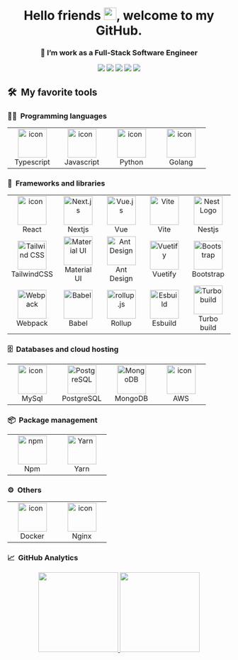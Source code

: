 <h1 align="center">
  Hello friends <img src="https://media.giphy.com/media/hvRJCLFzcasrR4ia7z/giphy.gif" width="28">, welcome to my GitHub.
</h1>
<h3 align="center">
  🔭 I’m work as a Full-Stack Software Engineer
</h3>

<div align="center">
  <a href="https://github.com/lyminhnghia"><img src="https://img.shields.io/badge/-lyminhnghia-12100E?style=flat&logo=Github&logoColor=white"/></a>
  <a href="https://www.linkedin.com/in/ly-minh-nghia/"><img src="https://img.shields.io/badge/-lyminhnghia-%23E4405F?style=flat&logo=Instagram&logoColor=white"/></a>
  <a href="https://www.linkedin.com/in/ly-minh-nghia/"><img src="https://img.shields.io/badge/-lyminhnghia-0077B5?style=flat&logo=Linkedin&logoColor=white"/></a>
  <a href="mailto:lmn2461999@gmail.com"><img src="https://img.shields.io/badge/-lmn2461999@gmail.com-D14836?style=flat&logo=Gmail&logoColor=white"/></a>
  <img src="https://komarev.com/ghpvc/?username=lyminhnghia&color=blueviolet&style=flat">
</div>

## 🛠️ &nbsp;My favorite tools

### 👨‍💻 &nbsp;Programming languages

<table>
  <tr>
    <td align="center" width="96">
      <img src="https://techstack-generator.vercel.app/ts-icon.svg" alt="icon" width="65" height="65" />
      <br>Typescript
    </td>
    <td align="center" width="96">
      <img src="https://techstack-generator.vercel.app/js-icon.svg" alt="icon" width="65" height="65" />
      <br>Javascript
    </td>
    <td align="center" width="96">
      <a href="#macropower-tech">
        <img src="https://techstack-generator.vercel.app/python-icon.svg" alt="icon" width="65" height="65" />
      </a>
      <br>Python
    </td>
    <td align="center" width="96">
      <a href="#macropower-tech">
        <img src="https://go.dev/images/go-logo-white.svg" alt="icon" width="65" height="65" />
      </a>
      <br>Golang
    </td>
  </tr>
</table>

### 🧰 &nbsp;Frameworks and libraries

<table>
  <tr>
    <td align="center" width="96">
      <img src="https://techstack-generator.vercel.app/react-icon.svg" alt="icon" width="65" height="65" />
      <br>React
    </td>
    <td align="center" width="96">
      <img src="https://github.com/get-icon/geticon/raw/master/icons/nextjs-icon.svg" alt="Next.js" width="65" height="65">
      <br>Nextjs
    </td>
      <td align="center" width="96">
      <img src="https://github.com/get-icon/geticon/raw/master/icons/vue.svg" alt="Vue.js" width="65" height="65">
      <br>Vue
    </td>
    <td align="center" width="96">
      <img src="https://github.com/get-icon/geticon/raw/master/icons/vite.svg" alt="Vite" width="65" height="65">
      <br>Vite
    </td>
    <td align="center" width="96">
      <img src="https://nestjs.com/img/logo-small.svg" width="65" height="65"alt="Nest Logo" />
      <br>Nestjs
    </td>
  </tr>
  <tr>
    <td align="center" width="96">
      <img src="https://github.com/get-icon/geticon/raw/master/icons/tailwindcss-icon.svg" alt="Tailwind CSS" width="65" height="65"/>
      <br>TailwindCSS
    </td>
    <td align="center" width="96">
      <img src="https://github.com/get-icon/geticon/raw/master/icons/material-ui.svg" alt="Material UI" width="65" height="65">
      <br>Material UI
    </td>
    <td align="center" width="96">
      <img src="https://github.com/get-icon/geticon/raw/master/icons/ant-design.svg" alt="Ant Design" width="65" height="65">
      <br>Ant Design
    </td>
    <td align="center" width="96">
      <img src="https://cdn.vuetifyjs.com/docs/images/logos/vuetify-logo-light.svg" alt="Vuetify" width="65" height="65">
      <br>Vuetify
    </td>
    <td align="center" width="96">
      <img src="https://github.com/get-icon/geticon/raw/master/icons/bootstrap.svg" alt="Bootstrap" width="65" height="65">
      <br>Bootstrap
    </td>
  </tr>
   <tr>
    <td align="center" width="96">
      <img src="https://github.com/get-icon/geticon/raw/master/icons/webpack.svg" alt="Webpack" width="65" height="65">
      <br>Webpack
    </td>
    <td align="center" width="96">
      <img src="https://github.com/get-icon/geticon/raw/master/icons/babel.svg" alt="Babel" width="65" height="65">
      <br>Babel
    </td>
    <td align="center" width="96">
      <img src="https://github.com/get-icon/geticon/raw/master/icons/rollup.svg" alt="rollup.js" width="65" height="65">
      <br>Rollup
    </td>
    <td align="center" width="96">
      <img src="https://esbuild.github.io/favicon.svg" alt="Esbuild" width="65" height="65">
      <br>Esbuild
    </td>
    <td align="center" width="96">
      <img src="https://turbo.build/images/docs/repo/repo-hero-logo-dark.svg" alt="Turbo build" width="65" height="65">
      <br>Turbo build
    </td>
  </tr>
</table>

### 🗄️ &nbsp;Databases and cloud hosting

<table>
  <tr>
    <td align="center" width="96">
      <img src="https://techstack-generator.vercel.app/mysql-icon.svg" alt="icon" width="65" height="65" />
      <br>MySql
    </td>
    <td align="center" width="96">
        <img src="https://skillicons.dev/icons?i=postgres" width="65" height="65" alt="PostgreSQL" />
      <br>PostgreSQL
    </td>
    <td align="center" width="96">
      <img src="https://github.com/get-icon/geticon/raw/master/icons/mongodb-icon.svg" alt="MongoDB" width="65" height="65">
      <br>MongoDB
    </td>
    <td align="center" width="96">
      <img src="https://techstack-generator.vercel.app/aws-icon.svg" alt="icon" width="65" height="65" />
      <br>AWS
    </td>
  </tr>
</table>

### 📦 &nbsp;Package management

<table>
  <tr>
    <td align="center" width="96">
      <img src="https://github.com/get-icon/geticon/raw/master/icons/npm.svg" alt="npm" width="65" height="65">
      <br>Npm
    </td>
    <td align="center" width="96">
      <img src="https://github.com/get-icon/geticon/raw/master/icons/yarn.svg" alt="Yarn" width="65" height="65">
      <br>Yarn
    </td>
  </tr>
</table>

### ⚙️ &nbsp;Others

<table>
  <tr>
    <td align="center" width="96">
      <img src="https://techstack-generator.vercel.app/docker-icon.svg" alt="icon" width="65" height="65" />
      <br>Docker
    </td>
    <td align="center" width="96">
      <img src="https://techstack-generator.vercel.app/nginx-icon.svg" alt="icon" width="65" height="65" />
      <br>Nginx
    </td>
  </tr>
</table>

### 📈 &nbsp;GitHub Analytics

<p align="center">
  <a href="https://github.com/lyminhnghia">
    <img height="180em" src="https://github-readme-stats-eight-theta.vercel.app/api?username=lyminhnghia&show_icons=true&theme=algolia&include_all_commits=true&count_private=true"/>
    <img height="180em" src="https://github-readme-stats-eight-theta.vercel.app/api/top-langs/?username=lyminhnghia&layout=compact&langs_count=10&theme=algolia"/>
  </a>
</p>
